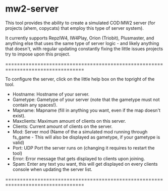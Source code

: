 mw2-server
=================================================================================

This tool provides the ability to create a simulated COD:MW2 server (for projects (ahem, copycats) that employ this type of server system).

It currently supports RepzIW4, IW4Play, Orion (Triobit), Plusmaster, and anything else that uses the same type of server logic - and likely anything that doesn't, with regular updating constantly fixing the little issues projects try to impose upon this project.

=================================================================================

To configure the server, click on the little help box on the topright of the tool. 

- Hostname: Hostname of your server.
- Gametype: Gametype of your server (note that the gametype must not contain any spaces!).
- Mapname: Mapname (fill in anything you want, even if the map doesn't exist).
- Maxclients: Maximum amount of clients on this server.
- Clients: Current amount of clients on the server.
- Mod: Server mod (Name of the a simulated mod running through fs_game - This will also be displayed as gametype, if your gametype is valid)
- Port: UDP Port the server runs on (changing it requires to restart the tool)
- Error: Error message that gets displayed to clients upon joining.
- Spam: Enter any text you want, this will get displayed on every clients console when updating the server list.

=================================================================================
